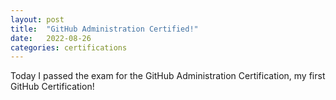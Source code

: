 ```yaml
---
layout: post
title:  "GitHub Administration Certified!"
date:   2022-08-26
categories: certifications
---
```

Today I passed the exam for the GitHub Administration Certification, my first GitHub Certification!

<div data-iframe-width="150" data-iframe-height="270" data-share-badge-id="188792a4-6182-45a5-bce0-a231ed4f8855" data-share-badge-host="https://www.credly.com"></div><script type="text/javascript" async src="//cdn.credly.com/assets/utilities/embed.js"></script>
